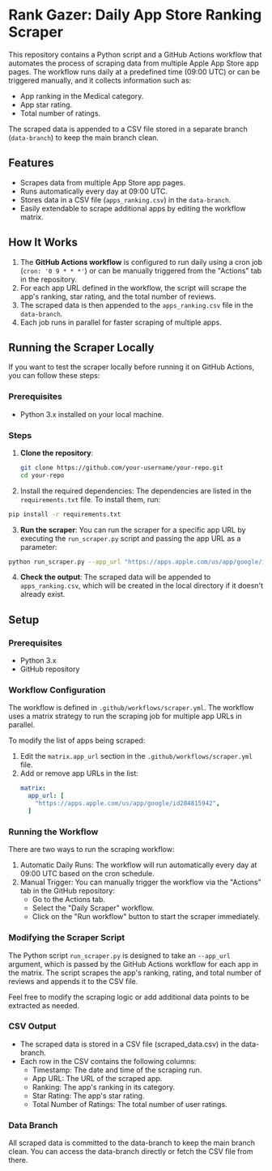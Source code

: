 # Rank Gazer: Daily App Store Ranking Scraper

This repository contains a Python script and a GitHub Actions workflow that automates the process of scraping data from multiple Apple App Store app pages. The workflow runs daily at a predefined time (09:00 UTC) or can be triggered manually, and it collects information such as:

- App ranking in the Medical category.
- App star rating.
- Total number of ratings.

The scraped data is appended to a CSV file stored in a separate branch (`data-branch`) to keep the main branch clean.

## Features

- Scrapes data from multiple App Store app pages.
- Runs automatically every day at 09:00 UTC.
- Stores data in a CSV file (`apps_ranking.csv`) in the `data-branch`.
- Easily extendable to scrape additional apps by editing the workflow matrix.

## How It Works

1. The **GitHub Actions workflow** is configured to run daily using a cron job (`cron: '0 9 * * *'`) or can be manually triggered from the "Actions" tab in the repository.
2. For each app URL defined in the workflow, the script will scrape the app's ranking, star rating, and the total number of reviews.
3. The scraped data is then appended to the `apps_ranking.csv` file in the `data-branch`.
4. Each job runs in parallel for faster scraping of multiple apps.

## Running the Scraper Locally

If you want to test the scraper locally before running it on GitHub Actions, you can follow these steps:

### Prerequisites

- Python 3.x installed on your local machine.

### Steps

1. **Clone the repository**:
   ```bash
   git clone https://github.com/your-username/your-repo.git
   cd your-repo

2. Install the required dependencies: The dependencies are listed in the `requirements.txt` file. To install them, run:

```bash
pip install -r requirements.txt
```

3. **Run the scraper**: You can run the scraper for a specific app URL by executing the `run_scraper.py` script and passing the app URL as a parameter:

```bash
python run_scraper.py --app_url "https://apps.apple.com/us/app/google/id284815942"
```

4. **Check the output**: The scraped data will be appended to `apps_ranking.csv`, which will be created in the local directory if it doesn't already exist.


## Setup

### Prerequisites

- Python 3.x
- GitHub repository

### Workflow Configuration

The workflow is defined in `.github/workflows/scraper.yml`. The workflow uses a matrix strategy to run the scraping job for multiple app URLs in parallel.

To modify the list of apps being scraped:
1. Edit the `matrix.app_url` section in the `.github/workflows/scraper.yml` file.
2. Add or remove app URLs in the list:
   ```yaml
   matrix:
     app_url: [
       "https://apps.apple.com/us/app/google/id284815942",
     ]

### Running the Workflow
There are two ways to run the scraping workflow:

1. Automatic Daily Runs: The workflow will run automatically every day at 09:00 UTC based on the cron schedule.
2. Manual Trigger: You can manually trigger the workflow via the "Actions" tab in the GitHub repository:
    - Go to the Actions tab.
    - Select the "Daily Scraper" workflow.  
    - Click on the "Run workflow" button to start the scraper immediately.

### Modifying the Scraper Script
The Python script `run_scraper.py` is designed to take an `--app_url` argument, which is passed by the GitHub Actions workflow for each app in the matrix. The script scrapes the app's ranking, rating, and total number of reviews and appends it to the CSV file.

Feel free to modify the scraping logic or add additional data points to be extracted as needed.

### CSV Output
- The scraped data is stored in a CSV file (scraped_data.csv) in the data-branch.
- Each row in the CSV contains the following columns:
    - Timestamp: The date and time of the scraping run.
    - App URL: The URL of the scraped app.
    - Ranking: The app's ranking in its category.
    - Star Rating: The app's star rating.
    - Total Number of Ratings: The total number of user ratings.


### Data Branch
All scraped data is committed to the data-branch to keep the main branch clean. You can access the data-branch directly or fetch the CSV file from there.
